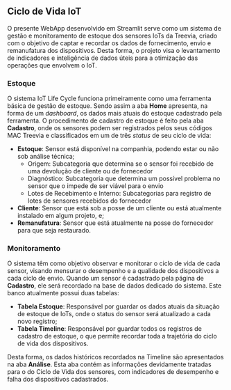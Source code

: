 ## Ciclo de Vida IoT

O presente WebApp desenvolvido em Streamlit serve como um sistema de gestão e monitoramento de estoque dos sensores IoTs da Treevia, criado com o objetivo de captar e recordar os dados de fornecimento, envio e remanufatura dos dispositivos. Desta forma, o projeto visa o levantamento de indicadores e inteligência de dados úteis para a otimização das operações que envolvem o IoT.

### Estoque

O sistema IoT Life Cycle funciona primeiramente como uma ferramenta básica de gestão de estoque. Sendo assim a aba **Home** apresenta, na forma de um *dashboard*, os dados mais atuais do estoque cadastrado pela ferramenta. O procedimento de cadastro de estoque é feito pela aba **Cadastro**, onde os sensores podem ser registrados pelos seus códigos MAC Treevia e classificados em um de três *status* de seu ciclo de vida:

- **Estoque**: Sensor está disponível na companhia, podendo estar ou não sob análise técnica;
  - Origem: Subcategoria que determina se o sensor foi recebido de uma devolução de cliente ou de fornecedor
  - Diagnóstico: Subcategoria que determina um possível problema no sensor que o impede de ser viável para o envio
  - Lotes de Recebimento e Interno: Subcategorias para registro de lotes de sensores recebidos do fornecedor
- **Cliente**: Sensor que está sob a posse de um cliente ou está atualmente instalado em algum projeto, e;
- **Remanufatura**: Sensor que está atualmente na posse do fornecedor para que seja restaurado.

### Monitoramento

O sistema têm como objetivo observar e monitorar o ciclo de vida de cada sensor, visando mensurar o desempenho e a qualidade dos dispositivos a cada ciclo de envio. Quando um sensor é cadastrado pela página de **Cadastro**, ele será recordado na base de dados dedicado do sistema. Este banco atualmente possui duas tabelas:

- **Tabela Estoque**: Responsável por guardar os dados atuais da situação de estoque de IoTs, onde o status do sensor será atualizado a cada novo registro;
-  **Tabela Timeline**: Responsável por guardar todos os registros de cadastro de estoque, o que permite recordar toda a trajetória do ciclo de vida dos dispositivos.

Desta forma, os dados históricos recordados na Timeline são apresentados na aba **Análise**. Esta aba contém as informações devidamente tratadas para o do Ciclo de Vida dos sensores, com indicadores de desempenho e falha dos dispositivos cadastrados.